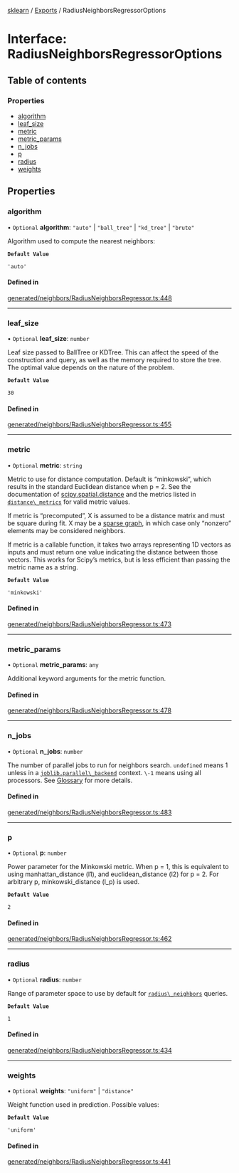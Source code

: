 [sklearn](../readme.md) / [Exports](../modules.md) / RadiusNeighborsRegressorOptions

# Interface: RadiusNeighborsRegressorOptions

## Table of contents

### Properties

- [algorithm](RadiusNeighborsRegressorOptions.md#algorithm)
- [leaf\_size](RadiusNeighborsRegressorOptions.md#leaf_size)
- [metric](RadiusNeighborsRegressorOptions.md#metric)
- [metric\_params](RadiusNeighborsRegressorOptions.md#metric_params)
- [n\_jobs](RadiusNeighborsRegressorOptions.md#n_jobs)
- [p](RadiusNeighborsRegressorOptions.md#p)
- [radius](RadiusNeighborsRegressorOptions.md#radius)
- [weights](RadiusNeighborsRegressorOptions.md#weights)

## Properties

### algorithm

• `Optional` **algorithm**: ``"auto"`` \| ``"ball_tree"`` \| ``"kd_tree"`` \| ``"brute"``

Algorithm used to compute the nearest neighbors:

**`Default Value`**

`'auto'`

#### Defined in

[generated/neighbors/RadiusNeighborsRegressor.ts:448](https://github.com/transitive-bullshit/scikit-learn-ts/blob/367336a/packages/sklearn/src/generated/neighbors/RadiusNeighborsRegressor.ts#L448)

___

### leaf\_size

• `Optional` **leaf\_size**: `number`

Leaf size passed to BallTree or KDTree. This can affect the speed of the construction and query, as well as the memory required to store the tree. The optimal value depends on the nature of the problem.

**`Default Value`**

`30`

#### Defined in

[generated/neighbors/RadiusNeighborsRegressor.ts:455](https://github.com/transitive-bullshit/scikit-learn-ts/blob/367336a/packages/sklearn/src/generated/neighbors/RadiusNeighborsRegressor.ts#L455)

___

### metric

• `Optional` **metric**: `string`

Metric to use for distance computation. Default is “minkowski”, which results in the standard Euclidean distance when p = 2. See the documentation of [scipy.spatial.distance](https://docs.scipy.org/doc/scipy/reference/spatial.distance.html) and the metrics listed in [`distance\_metrics`](sklearn.metrics.pairwise.distance_metrics.html#sklearn.metrics.pairwise.distance_metrics "sklearn.metrics.pairwise.distance_metrics") for valid metric values.

If metric is “precomputed”, X is assumed to be a distance matrix and must be square during fit. X may be a [sparse graph](../../glossary.html#term-sparse-graph), in which case only “nonzero” elements may be considered neighbors.

If metric is a callable function, it takes two arrays representing 1D vectors as inputs and must return one value indicating the distance between those vectors. This works for Scipy’s metrics, but is less efficient than passing the metric name as a string.

**`Default Value`**

`'minkowski'`

#### Defined in

[generated/neighbors/RadiusNeighborsRegressor.ts:473](https://github.com/transitive-bullshit/scikit-learn-ts/blob/367336a/packages/sklearn/src/generated/neighbors/RadiusNeighborsRegressor.ts#L473)

___

### metric\_params

• `Optional` **metric\_params**: `any`

Additional keyword arguments for the metric function.

#### Defined in

[generated/neighbors/RadiusNeighborsRegressor.ts:478](https://github.com/transitive-bullshit/scikit-learn-ts/blob/367336a/packages/sklearn/src/generated/neighbors/RadiusNeighborsRegressor.ts#L478)

___

### n\_jobs

• `Optional` **n\_jobs**: `number`

The number of parallel jobs to run for neighbors search. `undefined` means 1 unless in a [`joblib.parallel\_backend`](https://joblib.readthedocs.io/en/latest/parallel.html#joblib.parallel_backend "(in joblib v1.3.0.dev0)") context. `\-1` means using all processors. See [Glossary](../../glossary.html#term-n_jobs) for more details.

#### Defined in

[generated/neighbors/RadiusNeighborsRegressor.ts:483](https://github.com/transitive-bullshit/scikit-learn-ts/blob/367336a/packages/sklearn/src/generated/neighbors/RadiusNeighborsRegressor.ts#L483)

___

### p

• `Optional` **p**: `number`

Power parameter for the Minkowski metric. When p = 1, this is equivalent to using manhattan\_distance (l1), and euclidean\_distance (l2) for p = 2. For arbitrary p, minkowski\_distance (l\_p) is used.

**`Default Value`**

`2`

#### Defined in

[generated/neighbors/RadiusNeighborsRegressor.ts:462](https://github.com/transitive-bullshit/scikit-learn-ts/blob/367336a/packages/sklearn/src/generated/neighbors/RadiusNeighborsRegressor.ts#L462)

___

### radius

• `Optional` **radius**: `number`

Range of parameter space to use by default for [`radius\_neighbors`](#sklearn.neighbors.RadiusNeighborsRegressor.radius_neighbors "sklearn.neighbors.RadiusNeighborsRegressor.radius_neighbors") queries.

**`Default Value`**

`1`

#### Defined in

[generated/neighbors/RadiusNeighborsRegressor.ts:434](https://github.com/transitive-bullshit/scikit-learn-ts/blob/367336a/packages/sklearn/src/generated/neighbors/RadiusNeighborsRegressor.ts#L434)

___

### weights

• `Optional` **weights**: ``"uniform"`` \| ``"distance"``

Weight function used in prediction. Possible values:

**`Default Value`**

`'uniform'`

#### Defined in

[generated/neighbors/RadiusNeighborsRegressor.ts:441](https://github.com/transitive-bullshit/scikit-learn-ts/blob/367336a/packages/sklearn/src/generated/neighbors/RadiusNeighborsRegressor.ts#L441)
